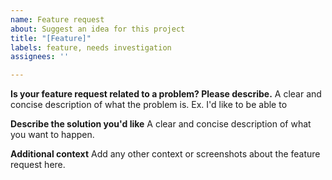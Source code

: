 ```yaml
---
name: Feature request
about: Suggest an idea for this project
title: "[Feature]"
labels: feature, needs investigation
assignees: ''

---
```


**Is your feature request related to a problem? Please describe.**
A clear and concise description of what the problem is. Ex. I'd like to be able to

**Describe the solution you'd like**
A clear and concise description of what you want to happen.

**Additional context**
Add any other context or screenshots about the feature request here.
